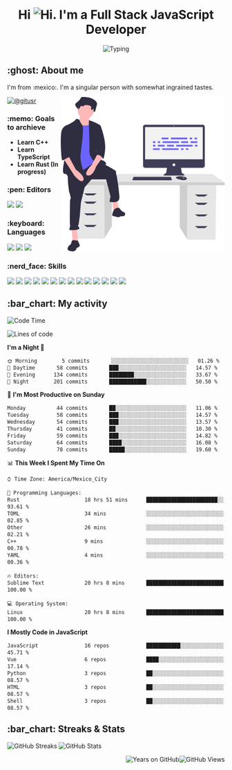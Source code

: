 <h1 align="center">Hi <img src="https://emojis.slackmojis.com/emojis/images/1579216111/7550/pikachu_wave.gif?1579216111" alt="Hi" width="28" />. I'm a Full Stack JavaScript Developer</h1>

<p align="center">  <picture><img src="https://readme-typing-svg.herokuapp.com?color=0389FF&amp;center=true&amp;lines=I+%E2%9D%A4%EF%B8%8F+JavaScript;I+%E2%9D%A4%EF%B8%8F+Anime;I+%E2%9D%A4%EF%B8%8F+Nature" alt="Typing" /></picture>
</p>

<h2>:ghost: About me</h2>

<p>I'm from :mexico:. I'm a singular person with somewhat ingrained tastes.</p>

<picture><img src="https://github.com/hypernova7/hypernova7/raw/main/static/images/undraw_feeling_proud_qne1.svg" align="right" alt="Hero Image" width="380" /></picture>

<p>    <a href="https://t.me/gitusr"><picture><img src="https://genx.vercel.app/api/icon/telegram" alt="@gitusr" /></picture></a>
</p>

<h3>:memo: Goals to archieve</h3>

<ul>
    <li><strong>Learn C++</strong></li>
    <li><strong>Learn TypeScript</strong></li>
    <li><strong>Learn Rust (In progress)</strong></li>
</ul>

<h3>:pen: Editors</h3>

<p>    <picture><img src="https://genx.vercel.app/api/icon/sublimetext" /></picture>
    <picture><img src="https://genx.vercel.app/api/icon/neovim" /></picture>
</p>

<h3>:keyboard: Languages</h3>

<p>    <picture><img src="https://genx.vercel.app/api/icon/javascript" /></picture>
    <picture><img src="https://genx.vercel.app/api/icon/rust" /></picture>
    <picture><img src="https://genx.vercel.app/api/icon/php" /></picture>
</p>

<h3>:nerd_face: Skills</h3>

<p>    <picture><img src="https://genx.vercel.app/api/icon/git" /></picture>
    <picture><img src="https://genx.vercel.app/api/icon/docker" /></picture>
    <picture><img src="https://genx.vercel.app/api/icon/heroku" /></picture>
    <picture><img src="https://genx.vercel.app/api/icon/firebase" /></picture>
    <picture><img src="https://genx.vercel.app/api/icon/sentry" /></picture>
    <picture><img src="https://genx.vercel.app/api/icon/node.js" /></picture>
    <picture><img src="https://genx.vercel.app/api/icon/pnpm" /></picture>
    <picture><img src="https://genx.vercel.app/api/icon/yarn" /></picture>
    <picture><img src="https://genx.vercel.app/api/icon/vue.js" /></picture>
    <picture><img src="https://genx.vercel.app/api/icon/nuxt.js" /></picture>
    <picture><img src="https://genx.vercel.app/api/icon/react" /></picture>
    <picture><img src="https://genx.vercel.app/api/icon/next.js" /></picture>
    <picture><img src="https://genx.vercel.app/api/icon/tailwindcss" /></picture>
    <picture><img src="https://genx.vercel.app/api/icon/webpack" /></picture>
</p>

<h2>:bar_chart: My activity</h2>

<!--START_SECTION:waka-->
![Code Time](http://img.shields.io/badge/Code%20Time-1%2C825%20hrs%2036%20mins-blue)

![Lines of code](https://img.shields.io/badge/From%20Hello%20World%20I%27ve%20Written-115%20Thousand%20lines%20of%20code-blue)

**I'm a Night 🦉** 

```text
🌞 Morning        5 commits       ░░░░░░░░░░░░░░░░░░░░░░░░░   01.26 % 
🌆 Daytime       58 commits       ███░░░░░░░░░░░░░░░░░░░░░░   14.57 % 
🌃 Evening      134 commits       ████████░░░░░░░░░░░░░░░░░   33.67 % 
🌙 Night        201 commits       ████████████░░░░░░░░░░░░░   50.50 % 

```
📅 **I'm Most Productive on Sunday** 

```text
Monday          44 commits       ██░░░░░░░░░░░░░░░░░░░░░░░   11.06 % 
Tuesday         58 commits       ███░░░░░░░░░░░░░░░░░░░░░░   14.57 % 
Wednesday       54 commits       ███░░░░░░░░░░░░░░░░░░░░░░   13.57 % 
Thursday        41 commits       ██░░░░░░░░░░░░░░░░░░░░░░░   10.30 % 
Friday          59 commits       ███░░░░░░░░░░░░░░░░░░░░░░   14.82 % 
Saturday        64 commits       ████░░░░░░░░░░░░░░░░░░░░░   16.08 % 
Sunday          78 commits       █████░░░░░░░░░░░░░░░░░░░░   19.60 % 

```


📊 **This Week I Spent My Time On** 

```text
⌚︎ Time Zone: America/Mexico_City

💬 Programming Languages: 
Rust                     18 hrs 51 mins      ███████████████████████░░   93.61 % 
TOML                     34 mins             ░░░░░░░░░░░░░░░░░░░░░░░░░   02.85 % 
Other                    26 mins             ░░░░░░░░░░░░░░░░░░░░░░░░░   02.21 % 
C++                      9 mins              ░░░░░░░░░░░░░░░░░░░░░░░░░   00.78 % 
YAML                     4 mins              ░░░░░░░░░░░░░░░░░░░░░░░░░   00.36 % 

🔥 Editors: 
Sublime Text             20 hrs 8 mins       █████████████████████████   100.00 % 

💻 Operating System: 
Linux                    20 hrs 8 mins       █████████████████████████   100.00 % 

```

**I Mostly Code in JavaScript** 

```text
JavaScript               16 repos            ███████████░░░░░░░░░░░░░░   45.71 % 
Vue                      6 repos             ████░░░░░░░░░░░░░░░░░░░░░   17.14 % 
Python                   3 repos             ██░░░░░░░░░░░░░░░░░░░░░░░   08.57 % 
HTML                     3 repos             ██░░░░░░░░░░░░░░░░░░░░░░░   08.57 % 
Shell                    3 repos             ██░░░░░░░░░░░░░░░░░░░░░░░   08.57 % 

```



<!--END_SECTION:waka-->

<h2>:bar_chart: Streaks &amp; Stats</h2>

<p aling="center">  <picture><source media="(prefers-color-scheme: dark)" srcset="https://github-readme-streak-stats.herokuapp.com/?user=hypernova7&amp;hide_border=true&amp;boder_radius=0&amp;theme=nord"><img src="https://github-readme-streak-stats.herokuapp.com/?user=hypernova7&amp;hide_border=true&amp;boder_radius=0" alt="GitHub Streaks" width="49%" /></picture>
  <picture><source media="(prefers-color-scheme: dark)" srcset="https://gitcard.vercel.app/api?username=hypernova7&amp;show_icons=true&amp;hide_border=true&amp;boder_radius=0&amp;theme=nord"><img src="https://gitcard.vercel.app/api?username=hypernova7&amp;show_icons=true&amp;hide_border=true&amp;boder_radius=0" alt="GitHub Stats" width="49%" /></picture>
</p>

<picture><img src="https://genx.vercel.app/api/views/hypernova7" align="right" alt="GitHub Views" /></picture>
<picture><img src="https://badge.deta.dev/github/years/hypernova7" align="right" alt="Years on GitHub" /></picture>
